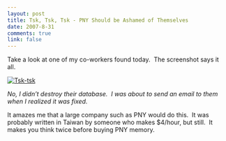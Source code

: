 ```yaml
--- 
layout: post
title: Tsk, Tsk, Tsk - PNY Should be Ashamed of Themselves
date: 2007-8-31
comments: true
link: false
---
```

<p>Take a look at one of my co-workers found today.&nbsp; The screenshot says it all.</p><p><a href="http://www.flux88.com/uploads/tsk_2Dtsk.jpg"><img src="/images/tsk_2Dtsk_thumb.jpg" alt="Tsk-tsk"  border="0"  /></a></p><p><em>No, I didn&rsquo;t destroy their database.&nbsp; I was about to send an email to them when I realized it was fixed.</em></p><p>It amazes me that a large company such as PNY would do this.&nbsp; It was probably written in Taiwan by someone who makes $4/hour, but still.&nbsp; It makes you think twice before buying PNY memory.</p>
